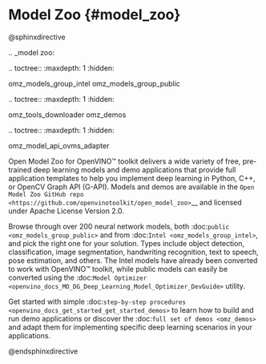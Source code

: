 # Model Zoo {#model_zoo}

@sphinxdirective

.. _model zoo:

.. toctree::
   :maxdepth: 1
   :hidden:
   
   omz_models_group_intel
   omz_models_group_public

.. toctree::
   :maxdepth: 1
   :hidden:

   omz_tools_downloader
   omz_demos

.. toctree::
   :maxdepth: 1
   :hidden:

   omz_model_api_ovms_adapter


Open Model Zoo for OpenVINO™ toolkit delivers a wide variety of free, pre-trained deep learning models and demo applications that provide full application templates to help you implement deep learning in Python, C++, or OpenCV Graph API (G-API). Models and demos are available in the `Open Model Zoo GitHub repo <https://github.com/openvinotoolkit/open_model_zoo>`__ and licensed under Apache License Version 2.0.

Browse through over 200 neural network models, both :doc:`public <omz_models_group_public>` and from :doc:`Intel <omz_models_group_intel>`, and pick the right one for your solution. Types include object detection, classification, image segmentation, handwriting recognition, text to speech, pose estimation, and others. The Intel models have already been converted to work with OpenVINO™ toolkit, while public models can easily be converted using the :doc:`Model Optimizer <openvino_docs_MO_DG_Deep_Learning_Model_Optimizer_DevGuide>` utility.

Get started with simple :doc:`step-by-step procedures <openvino_docs_get_started_get_started_demos>` to learn how to build and run demo applications or discover the :doc:`full set of demos <omz_demos>` and adapt them for implementing specific deep learning scenarios in your applications.

@endsphinxdirective
